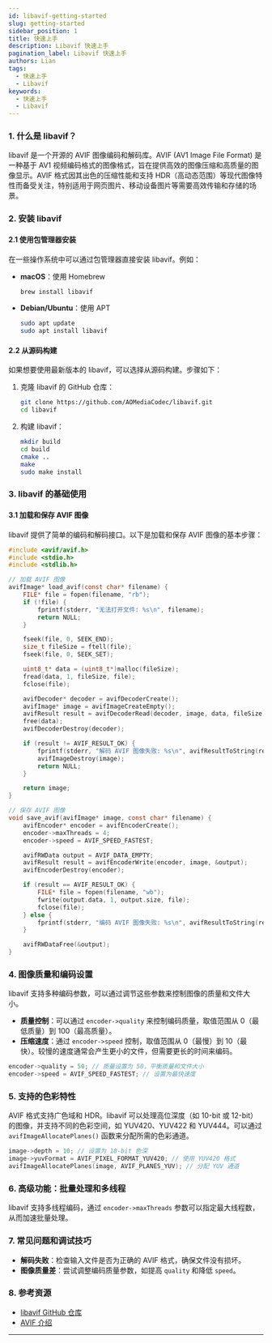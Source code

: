 ```yaml
---
id: libavif-getting-started
slug: getting-started
sidebar_position: 1
title: 快速上手
description: Libavif 快速上手
pagination_label: Libavif 快速上手
authors: Lian
tags: 
  - 快速上手                     
  - Libavif
keywords:                             
  - 快速上手                     
  - Libavif
---
```



### 1. 什么是 libavif？

libavif 是一个开源的 AVIF 图像编码和解码库。AVIF (AV1 Image File Format) 是一种基于 AV1 视频编码格式的图像格式，旨在提供高效的图像压缩和高质量的图像显示。AVIF 格式因其出色的压缩性能和支持 HDR（高动态范围）等现代图像特性而备受关注，特别适用于网页图片、移动设备图片等需要高效传输和存储的场景。

### 2. 安装 libavif

#### 2.1 使用包管理器安装

在一些操作系统中可以通过包管理器直接安装 libavif。例如：

- **macOS**：使用 Homebrew
  ```bash
  brew install libavif
  ```

- **Debian/Ubuntu**：使用 APT
  ```bash
  sudo apt update
  sudo apt install libavif
  ```

#### 2.2 从源码构建

如果想要使用最新版本的 libavif，可以选择从源码构建。步骤如下：

1. 克隆 libavif 的 GitHub 仓库：
   ```bash
   git clone https://github.com/AOMediaCodec/libavif.git
   cd libavif
   ```

2. 构建 libavif：
   ```bash
   mkdir build
   cd build
   cmake ..
   make
   sudo make install
   ```

### 3. libavif 的基础使用

#### 3.1 加载和保存 AVIF 图像

libavif 提供了简单的编码和解码接口。以下是加载和保存 AVIF 图像的基本步骤：

```c
#include <avif/avif.h>
#include <stdio.h>
#include <stdlib.h>

// 加载 AVIF 图像
avifImage* load_avif(const char* filename) {
    FILE* file = fopen(filename, "rb");
    if (!file) {
        fprintf(stderr, "无法打开文件: %s\n", filename);
        return NULL;
    }

    fseek(file, 0, SEEK_END);
    size_t fileSize = ftell(file);
    fseek(file, 0, SEEK_SET);

    uint8_t* data = (uint8_t*)malloc(fileSize);
    fread(data, 1, fileSize, file);
    fclose(file);

    avifDecoder* decoder = avifDecoderCreate();
    avifImage* image = avifImageCreateEmpty();
    avifResult result = avifDecoderRead(decoder, image, data, fileSize);
    free(data);
    avifDecoderDestroy(decoder);

    if (result != AVIF_RESULT_OK) {
        fprintf(stderr, "解码 AVIF 图像失败: %s\n", avifResultToString(result));
        avifImageDestroy(image);
        return NULL;
    }

    return image;
}

// 保存 AVIF 图像
void save_avif(avifImage* image, const char* filename) {
    avifEncoder* encoder = avifEncoderCreate();
    encoder->maxThreads = 4;
    encoder->speed = AVIF_SPEED_FASTEST;

    avifRWData output = AVIF_DATA_EMPTY;
    avifResult result = avifEncoderWrite(encoder, image, &output);
    avifEncoderDestroy(encoder);

    if (result == AVIF_RESULT_OK) {
        FILE* file = fopen(filename, "wb");
        fwrite(output.data, 1, output.size, file);
        fclose(file);
    } else {
        fprintf(stderr, "编码 AVIF 图像失败: %s\n", avifResultToString(result));
    }

    avifRWDataFree(&output);
}
```

### 4. 图像质量和编码设置

libavif 支持多种编码参数，可以通过调节这些参数来控制图像的质量和文件大小。

- **质量控制**：可以通过 `encoder->quality` 来控制编码质量，取值范围从 0（最低质量）到 100（最高质量）。
- **压缩速度**：通过 `encoder->speed` 控制，取值范围从 0（最慢）到 10（最快）。较慢的速度通常会产生更小的文件，但需要更长的时间来编码。

```c
encoder->quality = 50; // 质量设置为 50，平衡质量和文件大小
encoder->speed = AVIF_SPEED_FASTEST; // 设置为最快速度
```

### 5. 支持的色彩特性

AVIF 格式支持广色域和 HDR。libavif 可以处理高位深度（如 10-bit 或 12-bit）的图像，并支持不同的色彩空间，如 YUV420、YUV422 和 YUV444。可以通过 `avifImageAllocatePlanes()` 函数来分配所需的色彩通道。

```c
image->depth = 10; // 设置为 10-bit 色深
image->yuvFormat = AVIF_PIXEL_FORMAT_YUV420; // 使用 YUV420 格式
avifImageAllocatePlanes(image, AVIF_PLANES_YUV); // 分配 YUV 通道
```

### 6. 高级功能：批量处理和多线程

libavif 支持多线程编码，通过 `encoder->maxThreads` 参数可以指定最大线程数，从而加速批量处理。

### 7. 常见问题和调试技巧

- **解码失败**：检查输入文件是否为正确的 AVIF 格式，确保文件没有损坏。
- **图像质量差**：尝试调整编码质量参数，如提高 `quality` 和降低 `speed`。

### 8. 参考资源

- [libavif GitHub 仓库](https://github.com/AOMediaCodec/libavif)
- [AVIF 介绍](https://aomediacodec.github.io/av1-avif/)

---

